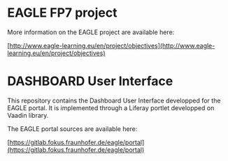 # EAGLE FP7 project
More information on the EAGLE project are available here:

[http://www.eagle-learning.eu/en/project/objectives](http://www.eagle-learning.eu/en/project/objectives)

# DASHBOARD User Interface
This repository contains the Dashboard User Interface developped for the EAGLE portal. It is implemented through a Liferay portlet developped on Vaadin library.

The EAGLE portal sources are available here:

[https://gitlab.fokus.fraunhofer.de/eagle/portal](https://gitlab.fokus.fraunhofer.de/eagle/portal)

	


